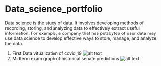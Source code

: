# Data_science_portfolio
Data science is the study of data. It involves developing methods of recording, storing, and analyzing data to effectively extract useful information. For example, a company that has petabytes of user data may use data science to develop effective ways to store, manage, and analyze the data.
1. First Data vitualization of covid_19
![alt text](https://github.com/SangSonyratt/data_science_portfolio/blob/main/Assignment3/covid_19_dataset.png?raw=true)
2. Midterm exam graph of historical senate predictions
![alt text](https://github.com/SangSonyratt/data_science_portfolio/blob/main/Midterm/sangsonyratt.png?raw=true)
